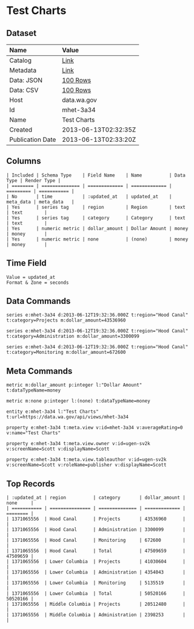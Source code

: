 # Test Charts

## Dataset

| Name | Value |
| :--- | :---- |
| Catalog | [Link](https://catalog.data.gov/dataset/test-charts-ac6ff) |
| Metadata | [Link](https://data.wa.gov/api/views/mhet-3a34) |
| Data: JSON | [100 Rows](https://data.wa.gov/api/views/mhet-3a34/rows.json?max_rows=100) |
| Data: CSV | [100 Rows](https://data.wa.gov/api/views/mhet-3a34/rows.csv?max_rows=100) |
| Host | data.wa.gov |
| Id | mhet-3a34 |
| Name | Test Charts |
| Created | 2013-06-13T02:32:35Z |
| Publication Date | 2013-06-13T02:33:20Z |

## Columns

```ls
| Included | Schema Type    | Field Name    | Name          | Data Type | Render Type |
| ======== | ============== | ============= | ============= | ========= | =========== |
| No       | time           | :updated_at   | updated_at    | meta_data | meta_data   |
| Yes      | series tag     | region        | Region        | text      | text        |
| Yes      | series tag     | category      | Category      | text      | text        |
| Yes      | numeric metric | dollar_amount | Dollar Amount | money     | money       |
| Yes      | numeric metric | none          | (none)        | money     | money       |
```

## Time Field

```ls
Value = updated_at
Format & Zone = seconds
```

## Data Commands

```ls
series e:mhet-3a34 d:2013-06-12T19:32:36.000Z t:region="Hood Canal" t:category=Projects m:dollar_amount=43536960

series e:mhet-3a34 d:2013-06-12T19:32:36.000Z t:region="Hood Canal" t:category=Administration m:dollar_amount=3300099

series e:mhet-3a34 d:2013-06-12T19:32:36.000Z t:region="Hood Canal" t:category=Monitoring m:dollar_amount=672600
```

## Meta Commands

```ls
metric m:dollar_amount p:integer l:"Dollar Amount" t:dataTypeName=money

metric m:none p:integer l:(none) t:dataTypeName=money

entity e:mhet-3a34 l:"Test Charts" t:url=https://data.wa.gov/api/views/mhet-3a34

property e:mhet-3a34 t:meta.view v:id=mhet-3a34 v:averageRating=0 v:name="Test Charts"

property e:mhet-3a34 t:meta.view.owner v:id=ugen-sv2k v:screenName=Scott v:displayName=Scott

property e:mhet-3a34 t:meta.view.tableauthor v:id=ugen-sv2k v:screenName=Scott v:roleName=publisher v:displayName=Scott
```

## Top Records

```ls
| :updated_at | region          | category       | dollar_amount | none     | 
| =========== | =============== | ============== | ============= | ======== | 
| 1371065556  | Hood Canal      | Projects       | 43536960      |          | 
| 1371065556  | Hood Canal      | Administration | 3300099       |          | 
| 1371065556  | Hood Canal      | Monitoring     | 672600        |          | 
| 1371065556  | Hood Canal      | Total          | 47509659      | 47509659 | 
| 1371065556  | Lower Columbia  | Projects       | 41030604      |          | 
| 1371065556  | Lower Columbia  | Administration | 4354043       |          | 
| 1371065556  | Lower Columbia  | Monitoring     | 5135519       |          | 
| 1371065556  | Lower Columbia  | Total          | 50520166      | 50520166 | 
| 1371065556  | Middle Columbia | Projects       | 20512480      |          | 
| 1371065556  | Middle Columbia | Administration | 2398253       |          | 
```